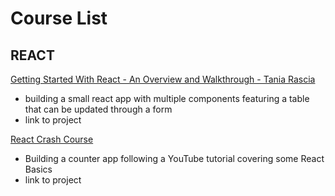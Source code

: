 # Course List

## REACT

[Getting Started With React - An Overview and Walkthrough - Tania Rascia](https://www.taniarascia.com/getting-started-with-react/)
- building a small react app with multiple components featuring a table that can be updated through a form
- link to project

[React Crash Course](https://youtu.be/Ke90Tje7VS0?list=WL)
- Building a counter app following a YouTube tutorial covering some React Basics
- link to project